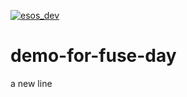 [![esos_dev](https://img.shields.io/badge/Enterprise%20Support%20Available-%2430%2Fm-green.svg)](http://localhost:3000/subscribe/shaharsol/demo-for-fuse-day)
# demo-for-fuse-day

a new line
